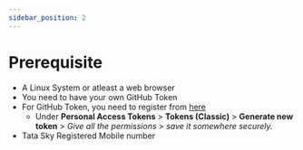```yaml
---
sidebar_position: 2
---
```

# Prerequisite
* A Linux System or atleast a web browser
* You need to have your own GitHub Token
* For GitHub Token, you need to register from [here](https://github.com/settings/tokens)
  * Under **Personal Access Tokens** > **Tokens (Classic)** > **Generate new token** > _Give all the permissions_ > _save it somewhere securely._
* Tata Sky Registered Mobile number